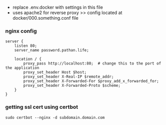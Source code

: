 - replace .env.docker with settings in this file
- uses apache2 for reverse proxy >> config located at docker/000.something.conf file


### nginx config

```
server {
    listen 80;
    server_name password.pathan.life;

    location / {
        proxy_pass http://localhost:80;  # change this to the port of the application
        proxy_set_header Host $host;
        proxy_set_header X-Real-IP $remote_addr;
        proxy_set_header X-Forwarded-For $proxy_add_x_forwarded_for;
        proxy_set_header X-Forwarded-Proto $scheme;
    }
}
```

### getting ssl cert using certbot
```
sudo certbot --nginx -d subdomain.domain.com
```



